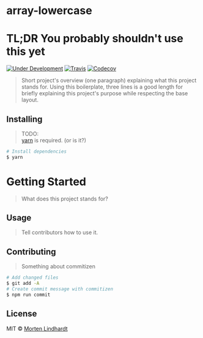 # array-lowercase

# TL;DR You probably shouldn't use this yet

<!--- Add more badges from shields.io when needed -->
[![Under Development](https://img.shields.io/badge/under-development-orange.svg?style=flat-square)](https://github.com/r3Fuze/array-lowercase)
[![Travis](https://img.shields.io/travis/r3Fuze/array-lowercase.svg?style=flat-square)](https://travis-ci.org/r3Fuze/array-lowercase)
[![Codecov](https://img.shields.io/codecov/c/github/r3Fuze/array-lowercase.svg?style=flat-square)](https://codecov.io/gh/r3Fuze/array-lowercase)


> Short project's overview (one paragraph) explaining what this project stands for. Using this boilerplate, three lines is a good length for briefly explaining this project's purpose while respecting the base layout.


## Installing

> TODO:  
> [yarn](https://yarnpkg.com/en/docs/install) is required. (or is it?)

```sh
# Install dependencies
$ yarn
```

# Getting Started

> What does this project stands for?

## Usage

> Tell contributors how to use it.

## Contributing

> Something about commitizen

```sh
# Add changed files
$ git add -A
# Create commit message with commitizen
$ npm run commit
```

## License
MIT © [Morten Lindhardt](https://github.com/r3fuze)
